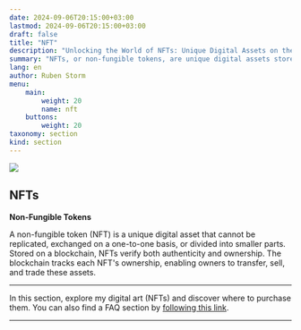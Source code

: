 ```yaml
---
date: 2024-09-06T20:15:00+03:00
lastmod: 2024-09-06T20:15:00+03:00
draft: false
title: "NFT"
description: "Unlocking the World of NFTs: Unique Digital Assets on the Blockchain"
summary: "NFTs, or non-fungible tokens, are unique digital assets stored on a blockchain that verify ownership and authenticity. They can be bought, sold, and traded, with each NFT being distinct and irreplaceable."
lang: en
author: Ruben Storm
menu: 
    main:
        weight: 20
        name: nft
    buttons:
        weight: 20
taxonomy: section
kind: section
---
```

![][HeaderImage]

## NFTs
**Non-Fungible Tokens**

A non-fungible token (NFT) is a unique digital asset that cannot be replicated, exchanged on a one-to-one basis, or divided into smaller parts. Stored on a blockchain, NFTs verify both authenticity and ownership. The blockchain tracks each NFT's ownership, enabling owners to transfer, sell, and trade these assets.

---

In this section, explore my digital art (NFTs) and discover where to purchase them. You can also find a FAQ section by [following this link][defFAQlink].

---





[HeaderImage]: /images/header-nft.webp
[defFAQlink]: /en/faq/nft-faq